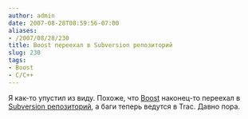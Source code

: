 ```yaml
---
author: admin
date: 2007-08-28T08:59:56-07:00
aliases:
- /2007/08/28/230
title: Boost переехал в Subversion репозиторий
slug: 230
tags:
- Boost
- C/C++
---
```


Я как-то упустил из виду. Похоже, что [Boost](http://www.boost.org/) наконец-то переехал в [Subversion репозиторий](http://svn.boost.org/trac/boost/wiki/BoostSubversion), а баги теперь ведутся в Trac. Давно пора. 
